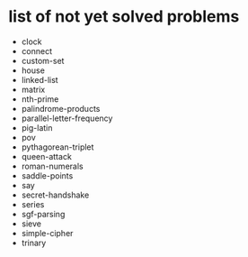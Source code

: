 # list of not yet solved problems

* clock
* connect
* custom-set
* house
* linked-list
* matrix
* nth-prime
* palindrome-products
* parallel-letter-frequency
* pig-latin
* pov
* pythagorean-triplet
* queen-attack
* roman-numerals
* saddle-points
* say
* secret-handshake
* series
* sgf-parsing
* sieve
* simple-cipher
* trinary
